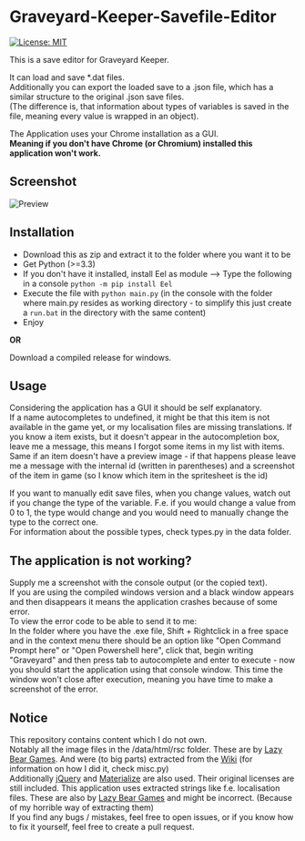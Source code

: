 Graveyard-Keeper-Savefile-Editor
================================
[![License: MIT](https://img.shields.io/badge/License-MIT-yellow.svg)](https://opensource.org/licenses/MIT)

This is a save editor for Graveyard Keeper.  

It can load and save *.dat files.  
Additionally you can export the loaded save to a .json file, which has a similar structure to the original .json save files.  
(The difference is, that information about types of variables is saved in the file, meaning every value is wrapped in an object).  

The Application uses your Chrome installation as a GUI.  
**Meaning if you don't have Chrome (or Chromium) installed this application won't work.**

## Screenshot

![Preview](https://i.imgur.com/P5izmMi.png)

## Installation

* Download this as zip and extract it to the folder where you want it to be
* Get Python (>=3.3)
* If you don't have it installed, install Eel as module --> Type the following in a console `python -m pip install Eel`
* Execute the file with `python main.py` (in the console with the folder where main.py resides as working directory - to simplify this just create a `run.bat` in the directory with the same content)
* Enjoy

**OR**

Download a compiled release for windows.

## Usage

Considering the application has a GUI it should be self explanatory.  
If a name autocompletes to undefined, it might be that this item is not available in the game yet, or my localisation files are missing translations.
If you know a item exists, but it doesn't appear in the autocompletion box, leave me a message, this means I forgot some items in my list with items.
Same if an item doesn't have a preview image - if that happens please leave me a message with the internal id (written in parentheses) and a screenshot of the item in game (so I know which item in the spritesheet is the id)


If you want to manually edit save files, when you change values, watch out if you change the type of the variable. F.e. if you would change a value from 0 to 1, the type would change and you would need to manually change the type to the correct one.  
For information about the possible types, check types.py in the data folder.  

## The application is not working?

Supply me a screenshot with the console output (or the copied text).  
If you are using the compiled windows version and a black window appears and then disappears it means the application crashes because of some error.  
To view the error code to be able to send it to me:  
In the folder where you have the .exe file, Shift + Rightclick in a free space and in the context menu there should be an option like "Open Command Prompt here" or "Open Powershell here", click that, begin writing "Graveyard" and then press tab to autocomplete and enter to execute - now you should start the application using that console window. This time the window won't close after execution, meaning you have time to make a screenshot of the error.

## Notice

This repository contains content which I do not own.  
Notably all the image files in the /data/html/rsc folder. These are by [Lazy Bear Games](http://lazybeargames.com/). And were (to big parts) extracted from the [Wiki](https://graveyardkeeper.gamepedia.com/Graveyard_Keeper_Wiki) (for information on how I did it, check misc.py)  
Additionally [jQuery](https://jquery.com/) and [Materialize](https://materializecss.com/) are also used. Their original licenses are still included.
This application uses extracted strings like f.e. localisation files. These are also by [Lazy Bear Games](http://lazybeargames.com/) and might be incorrect. (Because of my horrible way of extracting them)  
If you find any bugs / mistakes, feel free to open issues, or if you know how to fix it yourself, feel free to create a pull request.